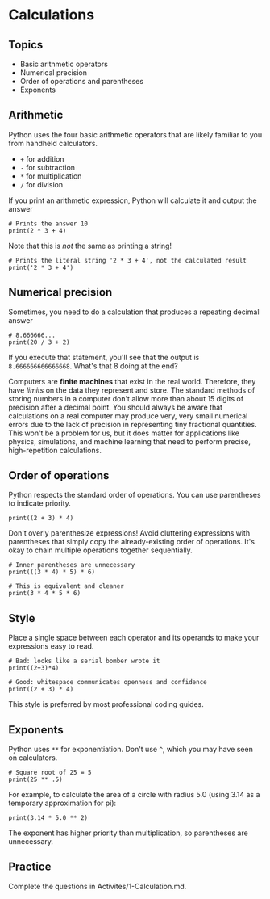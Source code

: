 # Calculations

## Topics

- Basic arithmetic operators
- Numerical precision
- Order of operations and parentheses
- Exponents

## Arithmetic

Python uses the four basic arithmetic operators that are likely familiar to you from handheld calculators.

- `+` for addition
- `-` for subtraction
- `*` for multiplication
- `/` for division

If you print an arithmetic expression, Python will calculate it and output the answer
```
# Prints the answer 10
print(2 * 3 + 4)
```

Note that this is *not* the same as printing a string!
```
# Prints the literal string '2 * 3 + 4', not the calculated result
print('2 * 3 + 4')
```

## Numerical precision
Sometimes, you need to do a calculation that produces a repeating decimal answer
```
# 8.666666...
print(20 / 3 + 2)
```
If you execute that statement, you'll see that the output is `8.666666666666668`. What's that 8 doing at the end?

Computers are **finite machines** that exist in the real world. Therefore, they have *limits* on the data they represent and store. The standard methods of storing numbers in a computer don't allow more than about 15 digits of precision after a decimal point. You should always be aware that calculations on a real computer may produce very, very small numerical errors due to the lack of precision in representing tiny fractional quantities. This won't be a problem for us, but it does matter for applications like physics, simulations, and machine learning that need to perform precise, high-repetition calculations.


## Order of operations

Python respects the standard order of operations. You can use parentheses to indicate priority.
```
print((2 + 3) * 4)
```

Don't overly parenthesize expressions! Avoid cluttering expressions with parentheses that simply copy the already-existing order of operations. It's okay to chain multiple operations together sequentially.
```
# Inner parentheses are unnecessary
print(((3 * 4) * 5) * 6)

# This is equivalent and cleaner
print(3 * 4 * 5 * 6)
```

## Style

Place a single space between each operator and its operands to make your expressions easy to read.
```
# Bad: looks like a serial bomber wrote it
print((2+3)*4)

# Good: whitespace communicates openness and confidence
print((2 + 3) * 4)
```
This style is preferred by most professional coding guides.

## Exponents
Python uses `**` for exponentiation. Don't use `^`, which you may have seen on calculators.
```
# Square root of 25 = 5
print(25 ** .5)
```

For example, to calculate the area of a circle with radius 5.0 (using 3.14 as a temporary approximation for pi):
```
print(3.14 * 5.0 ** 2)
```
The exponent has higher priority than multiplication, so parentheses are unnecessary.

## Practice

Complete the questions in Activites/1-Calculation.md.

